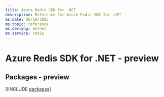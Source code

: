 ```yaml
---
title: Azure Redis SDK for .NET
description: Reference for Azure Redis SDK for .NET
ms.date: 06/18/2025
ms.topic: reference
ms.devlang: dotnet
ms.service: redis
---
```

# Azure Redis SDK for .NET - preview
## Packages - preview
[!INCLUDE [packages](redis-index.md)]